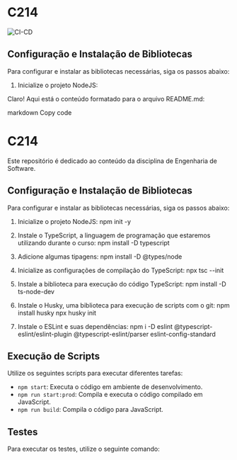# C214

![CI-CD](https://github.com/InajahaCosta/C214/actions/workflows/cicd.yml/badge.svg)

## Configuração e Instalação de Bibliotecas

Para configurar e instalar as bibliotecas necessárias, siga os passos abaixo:

1. Inicialize o projeto NodeJS:

Claro! Aqui está o conteúdo formatado para o arquivo README.md:

markdown
Copy code

# C214

Este repositório é dedicado ao conteúdo da disciplina de Engenharia de Software.

## Configuração e Instalação de Bibliotecas

Para configurar e instalar as bibliotecas necessárias, siga os passos abaixo:

1. Inicialize o projeto NodeJS:
   npm init -y

2. Instale o TypeScript, a linguagem de programação que estaremos utilizando durante o curso:
   npm install -D typescript

3. Adicione algumas tipagens:
   npm install -D @types/node

4. Inicialize as configurações de compilação do TypeScript:
   npx tsc --init

5. Instale a biblioteca para execução do código TypeScript:
   npm install -D ts-node-dev

6. Instale o Husky, uma biblioteca para execução de scripts com o git:
   npm install husky
   npx husky init

7. Instale o ESLint e suas dependências:
   npm i -D eslint @typescript-eslint/eslint-plugin @typescript-eslint/parser eslint-config-standard

## Execução de Scripts

Utilize os seguintes scripts para executar diferentes tarefas:

- `npm start`: Executa o código em ambiente de desenvolvimento.
- `npm run start:prod`: Compila e executa o código compilado em JavaScript.
- `npm run build`: Compila o código para JavaScript.

## Testes

Para executar os testes, utilize o seguinte comando:
